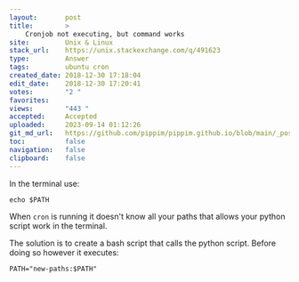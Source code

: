 ```yaml
---
layout:       post
title:        >
    Cronjob not executing, but command works
site:         Unix & Linux
stack_url:    https://unix.stackexchange.com/q/491623
type:         Answer
tags:         ubuntu cron
created_date: 2018-12-30 17:18:04
edit_date:    2018-12-30 17:20:41
votes:        "2 "
favorites:    
views:        "443 "
accepted:     Accepted
uploaded:     2023-09-14 01:12:26
git_md_url:   https://github.com/pippim/pippim.github.io/blob/main/_posts/2018/2018-12-30-Cronjob-not-executing_-but-command-works.md
toc:          false
navigation:   false
clipboard:    false
---
```


In the terminal use:

``` 
echo $PATH
```

When `cron` is running it doesn't know all your paths that allows your python script work in the terminal.

The solution is to create a bash script that calls the python script. Before doing so however it executes:

``` 
PATH="new-paths:$PATH"
```
